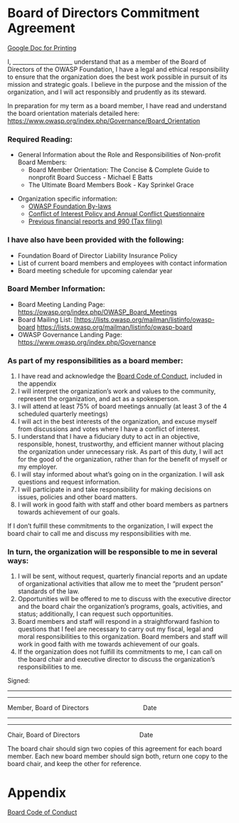 # Board of Directors Commitment Agreement

[Google Doc for
Printing](https://docs.google.com/document/d/10zBT6oY2Q3B6kr6r7DGl3Cc0f5rGmQ0Slc6RYvbxmus/edit?usp=sharing)

I, _____________________ understand that as a
member of the Board of Directors of the OWASP Foundation, I have a legal
and ethical responsibility to ensure that the organization does the best
work possible in pursuit of its mission and strategic goals. I believe
in the purpose and the mission of the organization, and I will act
responsibly and prudently as its steward.

In preparation for my term as a board member, I have read and understand
the board orientation materials detailed here:
<https://www.owasp.org/index.php/Governance/Board_Orientation>

### Required Reading:

  - General Information about the Role and Responsibilities of
    Non-profit Board Members:
      - Board Member Orientation: The Concise & Complete Guide to
        nonprofit Board Success - Michael E Batts
      - The Ultimate Board Members Book - Kay Sprinkel Grace

<!-- end list -->

  - Organization specific information:
      - [OWASP Foundation
        By-laws](https://www.owasp.org/index.php/OWASP_Foundation_ByLaws)
      - [Conflict of Interest Policy and Annual Conflict
        Questionnaire](https://www.owasp.org/index.php/Governance/Conflict_of_Interest_Policy)
      - [Previous financial reports and 990 (Tax
        filing)](https://www.owasp.org/index.php/About_The_Open_Web_Application_Security_Project#Tax_Filings)

### I have also have been provided with the following:

  - Foundation Board of Director Liability Insurance Policy
  - List of current board members and employees with contact information
  - Board meeting schedule for upcoming calendar year

### Board Member Information:

  - Board Meeting Landing Page:
    <https://owasp.org/index.php/OWASP_Board_Meetings>
  - Board Mailing List:
    \[<https://lists.owasp.org/mailman/listinfo/owasp-board>
    <https://lists.owasp.org/mailman/listinfo/owasp-board>
  - OWASP Governance Landing Page:
    <https://www.owasp.org/index.php/Governance>

### As part of my responsibilities as a board member:

1.  I have read and acknowledge the [Board Code of
    Conduct](https://www.owasp.org/index.php/Governance/Board_Code_of_Conduct),
    included in the appendix
2.  I will interpret the organization’s work and values to the
    community, represent the organization, and act as a spokesperson.
3.  I will attend at least 75% of board meetings annually (at least 3 of
    the 4 scheduled quarterly meetings)
4.  I will act in the best interests of the organization, and excuse
    myself from discussions and votes where I have a conflict of
    interest.
5.  I understand that I have a fiduciary duty to act in an objective,
    responsible, honest, trustworthy, and efficient manner without
    placing the organization under unnecessary risk. As part of this
    duty, I will act for the good of the organization, rather than for
    the benefit of myself or my employer.
6.  I will stay informed about what’s going on in the organization. I
    will ask questions and request information.
7.  I will participate in and take responsibility for making decisions
    on issues, policies and other board matters.
8.  I will work in good faith with staff and other board members as
    partners towards achievement of our goals.

If I don’t fulfill these commitments to the organization, I will expect
the board chair to call me and discuss my responsibilities with me.

### In turn, the organization will be responsible to me in several ways:

1.  I will be sent, without request, quarterly financial reports and an
    update of organizational activities that allow me to meet the
    “prudent person” standards of the law.
2.  Opportunities will be offered to me to discuss with the executive
    director and the board chair the organization’s programs, goals,
    activities, and status; additionally, I can request such
    opportunities.
3.  Board members and staff will respond in a straightforward fashion to
    questions that I feel are necessary to carry out my fiscal, legal
    and moral responsibilities to this organization. Board members and
    staff will work in good faith with me towards achievement of our
    goals.
4.  If the organization does not fulfill its commitments to me, I can
    call on the board chair and executive director to discuss the
    organization’s responsibilities to me.

Signed:

__________________________________
__________________________________

Member, Board of Directors                               Date

__________________________________
__________________________________

Chair, Board of Directors                                  Date

The board chair should sign two copies of this agreement for each board
member. Each new board member should sign both, return one copy to the
board chair, and keep the other for reference.

# Appendix

[Board Code of
Conduct](https://www.owasp.org/index.php/Governance/Board_Code_of_Conduct)